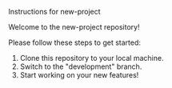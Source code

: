 Instructions for new-project

Welcome to the new-project repository!

Please follow these steps to get started:

1. Clone this repository to your local machine.
2. Switch to the "development" branch.
3. Start working on your new features!

